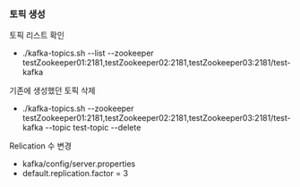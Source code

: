### 토픽 생성
토픽 리스트 확인
- ./kafka-topics.sh --list --zookeeper testZookeeper01:2181,testZookeeper02:2181,testZookeeper03:2181/test-kafka

기존에 생성했던 토픽 삭제
- ./kafka-topics.sh --zookeeper testZookeeper01:2181,testZookeeper02:2181,testZookeeper03:2181/test-kafka \--topic test-topic --delete

Relication 수 변경
- kafka/config/server.properties
- default.replication.factor = 3

